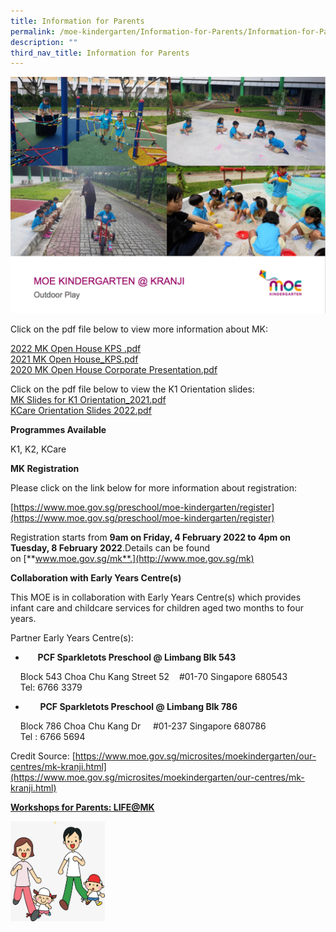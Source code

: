 ```yaml
---
title: Information for Parents
permalink: /moe-kindergarten/Information-for-Parents/Information-for-Parents/
description: ""
third_nav_title: Information for Parents
---
```

![](/images/MOE%20Kindergarten/Information%20for%20Parents/Information%20for%20Parents/I1.png)
  
  
Click on the pdf file below to view more information about MK:  
  
[2022 MK Open House KPS .pdf](/files/MOE%20kindergarten/Information%20for%20Parents/2022%20MKOH%20Overview%20Presentation.pdf)  
[2021 MK Open House\_KPS.pdf](/files/MOE%20kindergarten/Information%20for%20Parents/2021%20MK%20Open%20House_KPS.pdf)   
[2020 MK Open House Corporate Presentation.pdf](/files/MOE%20kindergarten/Information%20for%20Parents/2020%20MK%20Open%20House%20Corporate%20Presentation.pdf)   
  
  
Click on the pdf file below to view the K1 Orientation slides:  
[MK Slides for K1 Orientation\_2021.pdf](/files/MOE%20kindergarten/Information%20for%20Parents/MK%20Slides%20for%20K1%20Orientation_2021.pdf)  
[KCare Orientation Slides 2022.pdf](/files/MOE%20kindergarten/Information%20for%20Parents/KJKCC%202022%20KCare%20Orientation%20Slides%20002.pdf)  
  
  
  

[](https://www.moe.gov.sg/microsites/moekindergarten/our-centres/mk-kranji.html)

**Programmes Available**  
  
K1, K2, KCare

  
**MK Registration**  
  
Please click on the link below for more information about registration:  
  
[https://www.moe.gov.sg/preschool/moe-kindergarten/register](https://www.moe.gov.sg/preschool/moe-kindergarten/register)  
  

Registration starts from **9am on Friday, 4 February 2022 to 4pm on Tuesday, 8 February 2022**.Details can be found on [**www.moe.gov.sg/mk**.](http://www.moe.gov.sg/mk)

  

**Collaboration with Early Years Centre(s)**  
  
This MOE is in collaboration with Early Years Centre(s) which provides infant care and childcare services for children aged two months to four years.  
  
Partner Early Years Centre(s):  

  

*        **PCF Sparkletots Preschool @ Limbang Blk 543**

    Block 543 Choa Chu Kang Street 52    #01-70 Singapore 680543  
    Tel: 6766 3379

*         **PCF Sparkletots Preschool @ Limbang Blk 786**

    Block 786 Choa Chu Kang Dr     #01-237 Singapore 680786  
    Tel : 6766 5694  
  
Credit Source: [https://www.moe.gov.sg/microsites/moekindergarten/our-centres/mk-kranji.html](https://www.moe.gov.sg/microsites/moekindergarten/our-centres/mk-kranji.html)

  

**[Workshops for Parents: LIFE@MK](https://kranjipri-moe-edu-sg-admin.cwp.sg/moe-kindergarten/information-for-parents/life-at-mk)**

<img style="width:30%;height:50%" src="/images/MOE%20Kindergarten/Information%20for%20Parents/Information%20for%20Parents/I2.jpg">